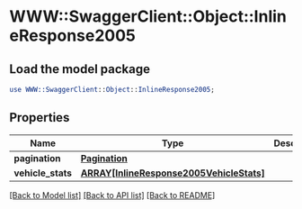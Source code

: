 # WWW::SwaggerClient::Object::InlineResponse2005

## Load the model package
```perl
use WWW::SwaggerClient::Object::InlineResponse2005;
```

## Properties
Name | Type | Description | Notes
------------ | ------------- | ------------- | -------------
**pagination** | [**Pagination**](Pagination.md) |  | [optional] 
**vehicle_stats** | [**ARRAY[InlineResponse2005VehicleStats]**](InlineResponse2005VehicleStats.md) |  | 

[[Back to Model list]](../README.md#documentation-for-models) [[Back to API list]](../README.md#documentation-for-api-endpoints) [[Back to README]](../README.md)



